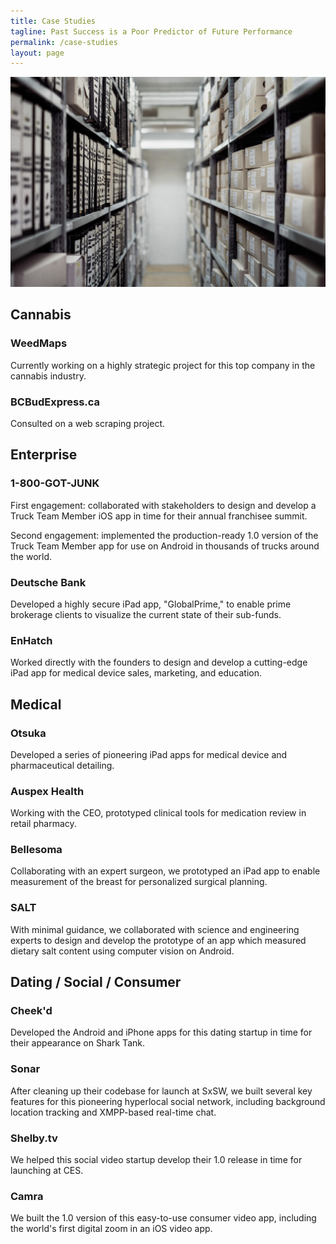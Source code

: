```yaml
---
title: Case Studies
tagline: Past Success is a Poor Predictor of Future Performance
permalink: /case-studies
layout: page
---
```


<a href="#" class="image featured"><img src="images/archives.jpg" alt="" /></a>

## Cannabis

### WeedMaps 

Currently working on a highly strategic project for this top company in the cannabis industry.

### BCBudExpress.ca

Consulted on a web scraping project.

## Enterprise

### 1-800-GOT-JUNK

First engagement: collaborated with stakeholders to design and develop a Truck Team Member iOS app in time for their annual franchisee summit.

Second engagement: implemented the production-ready 1.0 version of the Truck Team Member app for use on Android in thousands of trucks around the world.

### Deutsche Bank

Developed a highly secure iPad app, "GlobalPrime," to enable prime brokerage clients to visualize the current state of their sub-funds. 

### EnHatch

Worked directly with the founders to design and develop a cutting-edge iPad app for medical device sales, marketing, and education.

## Medical

### Otsuka

Developed a series of pioneering iPad apps for medical device and pharmaceutical detailing.

### Auspex Health 

Working with the CEO, prototyped clinical tools for medication review in retail pharmacy.

### Bellesoma 

Collaborating with an expert surgeon, we prototyped an iPad app to enable measurement of the breast for personalized surgical planning. 

### SALT 

With minimal guidance, we collaborated with science and engineering experts to design and develop the prototype of an app which measured dietary salt content using computer vision on Android.

## Dating / Social / Consumer

### Cheek'd

Developed the Android and iPhone apps for this dating startup in time for their appearance on Shark Tank.

### Sonar

After cleaning up their codebase for launch at SxSW, we built several key features for this pioneering hyperlocal social network, including background location tracking and XMPP-based real-time chat.

### Shelby.tv

We helped this social video startup develop their 1.0 release in time for launching at CES.

### Camra

We built the 1.0 version of this easy-to-use consumer video app, including the world's first digital zoom in an iOS video app.
